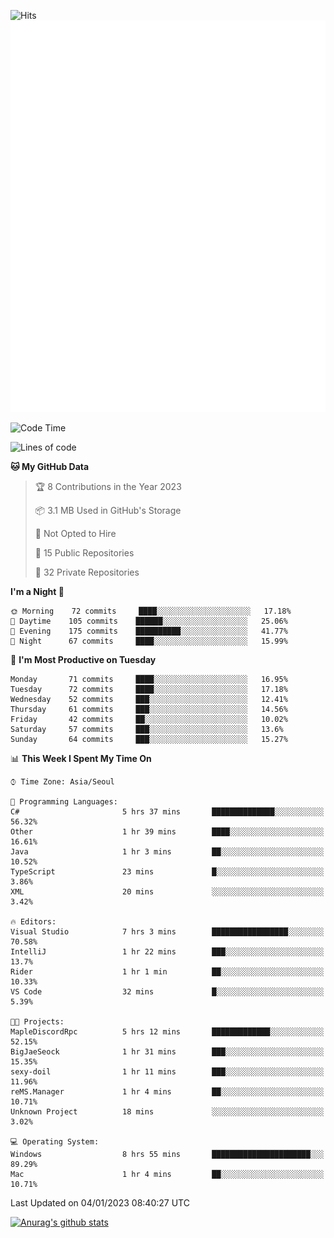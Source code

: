 ![Hits](https://hits.seeyoufarm.com/api/count/incr/badge.svg?url=https%3A%2F%2Fgithub.com%2Fkokose1234&count_bg=%2379C83D&title_bg=%23555555&icon=apple.svg&icon_color=%23E7E7E7&title=hits&edge_flat=false)
<br/>
![Metrics](https://github.com/kokose1234/kokose1234/blob/main/github-metrics.svg)

<!--START_SECTION:waka-->
![Code Time](http://img.shields.io/badge/Code%20Time-737%20hrs-blue)

![Lines of code](https://img.shields.io/badge/From%20Hello%20World%20I%27ve%20Written-937%20Thousand%20lines%20of%20code-blue)

**🐱 My GitHub Data** 

> 🏆 8 Contributions in the Year 2023
 > 
> 📦 3.1 MB Used in GitHub's Storage 
 > 
> 🚫 Not Opted to Hire
 > 
> 📜 15 Public Repositories 
 > 
> 🔑 32 Private Repositories  
 > 
**I'm a Night 🦉** 

```text
🌞 Morning    72 commits     ████░░░░░░░░░░░░░░░░░░░░░   17.18% 
🌆 Daytime    105 commits    ██████░░░░░░░░░░░░░░░░░░░   25.06% 
🌃 Evening    175 commits    ██████████░░░░░░░░░░░░░░░   41.77% 
🌙 Night      67 commits     ████░░░░░░░░░░░░░░░░░░░░░   15.99%

```
📅 **I'm Most Productive on Tuesday** 

```text
Monday       71 commits     ████░░░░░░░░░░░░░░░░░░░░░   16.95% 
Tuesday      72 commits     ████░░░░░░░░░░░░░░░░░░░░░   17.18% 
Wednesday    52 commits     ███░░░░░░░░░░░░░░░░░░░░░░   12.41% 
Thursday     61 commits     ███░░░░░░░░░░░░░░░░░░░░░░   14.56% 
Friday       42 commits     ██░░░░░░░░░░░░░░░░░░░░░░░   10.02% 
Saturday     57 commits     ███░░░░░░░░░░░░░░░░░░░░░░   13.6% 
Sunday       64 commits     ███░░░░░░░░░░░░░░░░░░░░░░   15.27%

```


📊 **This Week I Spent My Time On** 

```text
⌚︎ Time Zone: Asia/Seoul

💬 Programming Languages: 
C#                       5 hrs 37 mins       ██████████████░░░░░░░░░░░   56.32% 
Other                    1 hr 39 mins        ████░░░░░░░░░░░░░░░░░░░░░   16.61% 
Java                     1 hr 3 mins         ██░░░░░░░░░░░░░░░░░░░░░░░   10.52% 
TypeScript               23 mins             █░░░░░░░░░░░░░░░░░░░░░░░░   3.86% 
XML                      20 mins             ░░░░░░░░░░░░░░░░░░░░░░░░░   3.42%

🔥 Editors: 
Visual Studio            7 hrs 3 mins        █████████████████░░░░░░░░   70.58% 
IntelliJ                 1 hr 22 mins        ███░░░░░░░░░░░░░░░░░░░░░░   13.7% 
Rider                    1 hr 1 min          ██░░░░░░░░░░░░░░░░░░░░░░░   10.33% 
VS Code                  32 mins             █░░░░░░░░░░░░░░░░░░░░░░░░   5.39%

🐱‍💻 Projects: 
MapleDiscordRpc          5 hrs 12 mins       █████████████░░░░░░░░░░░░   52.15% 
BigJaeSeock              1 hr 31 mins        ███░░░░░░░░░░░░░░░░░░░░░░   15.35% 
sexy-doil                1 hr 11 mins        ███░░░░░░░░░░░░░░░░░░░░░░   11.96% 
reMS.Manager             1 hr 4 mins         ██░░░░░░░░░░░░░░░░░░░░░░░   10.71% 
Unknown Project          18 mins             ░░░░░░░░░░░░░░░░░░░░░░░░░   3.02%

💻 Operating System: 
Windows                  8 hrs 55 mins       ██████████████████████░░░   89.29% 
Mac                      1 hr 4 mins         ██░░░░░░░░░░░░░░░░░░░░░░░   10.71%

```


 Last Updated on 04/01/2023 08:40:27 UTC
<!--END_SECTION:waka-->

[![Anurag's github stats](https://github-readme-stats.vercel.app/api?username=kokose1234&theme=dracula)](https://github.com/anuraghazra/github-readme-stats)



	
